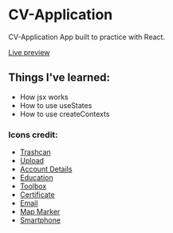 # CV-Application

<p>CV-Application App built to practice with React.</p>
<a href="https://main--friendly-zuccutto-0fd26c.netlify.app/" target="_blank">Live preview</a>

<h2>Things I've learned:</h2>

<ul>
  <li>How jsx works</li>
  <li>How to use useStates</li>
  <li>How to use createContexts</li>
</ul>

<h3>Icons credit:</H3>

<ul>
  <li><a href="https://www.svgrepo.com/svg/440696/trashcan" target="_blank" >Trashcan</a></li>
  <li><a href="https://www.svgrepo.com/svg/431356/upload" target="_blank" >Upload</a></li>
  <li><a href="https://pictogrammers.com/library/mdi/icon/account-details/" target="_blank" >Account Details</a></li>
  <li><a href="https://www.svgrepo.com/svg/308554/education-student-school-college" target="_blank" >Education</a></li>
  <li><a href="https://pictogrammers.com/library/mdi/icon/toolbox/" target="_blank" >Toolbox</a></li>
  <li><a href="https://www.svgrepo.com/svg/371758/certificate" target="_blank" >Certificate</a></li>
  <li><a href="https://pictogrammers.com/library/mdi/icon/email-outline/" target="_blank" >Email</a></li>
  <li><a href="https://pictogrammers.com/library/mdi/icon/map-marker-outline/" target="_blank" >Map Marker</a></li>
  <li><a href="https://www.svgrepo.com/svg/522281/smartphone" target="_blank" >Smartphone</a></li>
</ul>
